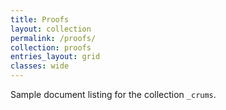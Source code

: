 ```yaml
---
title: Proofs
layout: collection
permalink: /proofs/
collection: proofs
entries_layout: grid
classes: wide
---
```


Sample document listing for the collection `_crums`.
